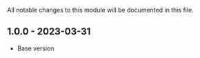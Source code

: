 
All notable changes to this module will be documented in this file.

## 1.0.0 - 2023-03-31

- Base version

